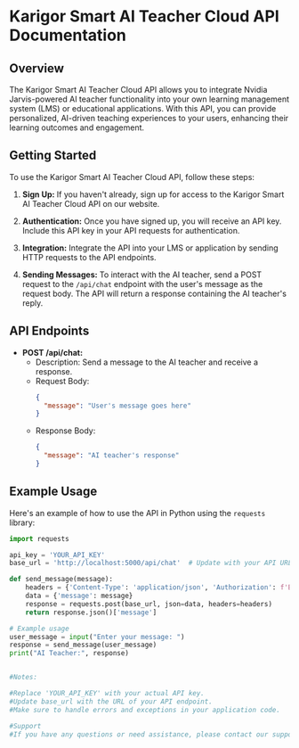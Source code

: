 # Karigor Smart AI Teacher Cloud API Documentation

## Overview
The Karigor Smart AI Teacher Cloud API allows you to integrate Nvidia Jarvis-powered AI teacher functionality into your own learning management system (LMS) or educational applications. With this API, you can provide personalized, AI-driven teaching experiences to your users, enhancing their learning outcomes and engagement.

## Getting Started
To use the Karigor Smart AI Teacher Cloud API, follow these steps:

1. **Sign Up:**
   If you haven't already, sign up for access to the Karigor Smart AI Teacher Cloud API on our website.

2. **Authentication:**
   Once you have signed up, you will receive an API key. Include this API key in your API requests for authentication.

3. **Integration:**
   Integrate the API into your LMS or application by sending HTTP requests to the API endpoints.

4. **Sending Messages:**
   To interact with the AI teacher, send a POST request to the `/api/chat` endpoint with the user's message as the request body. The API will return a response containing the AI teacher's reply.

## API Endpoints

- **POST /api/chat:**
  - Description: Send a message to the AI teacher and receive a response.
  - Request Body:
    ```json
    {
      "message": "User's message goes here"
    }
    ```
  - Response Body:
    ```json
    {
      "message": "AI teacher's response"
    }
    ```

## Example Usage
Here's an example of how to use the API in Python using the `requests` library:

```python
import requests

api_key = 'YOUR_API_KEY'
base_url = 'http://localhost:5000/api/chat'  # Update with your API URL

def send_message(message):
    headers = {'Content-Type': 'application/json', 'Authorization': f'Bearer {api_key}'}
    data = {'message': message}
    response = requests.post(base_url, json=data, headers=headers)
    return response.json()['message']

# Example usage
user_message = input("Enter your message: ")
response = send_message(user_message)
print("AI Teacher:", response)


#Notes:

#Replace 'YOUR_API_KEY' with your actual API key.
#Update base_url with the URL of your API endpoint.
#Make sure to handle errors and exceptions in your application code.

#Support
#If you have any questions or need assistance, please contact our support team at support@karigor.solutions.